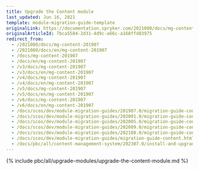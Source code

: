 ```yaml
---
title: Upgrade the Content module
last_updated: Jun 16, 2021
template: module-migration-guide-template
originalLink: https://documentation.spryker.com/2021080/docs/mg-content-201907
originalArticleId: 7bca5584-2d31-4d9c-a66c-a168ffd83975
redirect_from:
  - /2021080/docs/mg-content-201907
  - /2021080/docs/en/mg-content-201907
  - /docs/mg-content-201907
  - /docs/en/mg-content-201907
  - /v3/docs/mg-content-201907
  - /v3/docs/en/mg-content-201907
  - /v4/docs/mg-content-201907
  - /v4/docs/en/mg-content-201907
  - /v5/docs/mg-content-201907
  - /v5/docs/en/mg-content-201907
  - /v6/docs/mg-content-201907
  - /v6/docs/en/mg-content-201907
  - /docs/scos/dev/module-migration-guides/201907.0/migration-guide-content.html
  - /docs/scos/dev/module-migration-guides/202001.0/migration-guide-content.html
  - /docs/scos/dev/module-migration-guides/202005.0/migration-guide-content.html
  - /docs/scos/dev/module-migration-guides/202009.0/migration-guide-content.html
  - /docs/scos/dev/module-migration-guides/202108.0/migration-guide-content.html
  - /docs/scos/dev/module-migration-guides/migration-guide-content.html
  - /docs/pbc/all/content-management-system/202307.0/install-and-upgrade/upgrade-modules/upgrade-the-content-module.html
---
```


{% include pbc/all/upgrade-modules/upgrade-the-content-module.md %} <!-- To edit, see /_includes/pbc/all/upgrade-modules/upgrade-the-content-module.md -->
